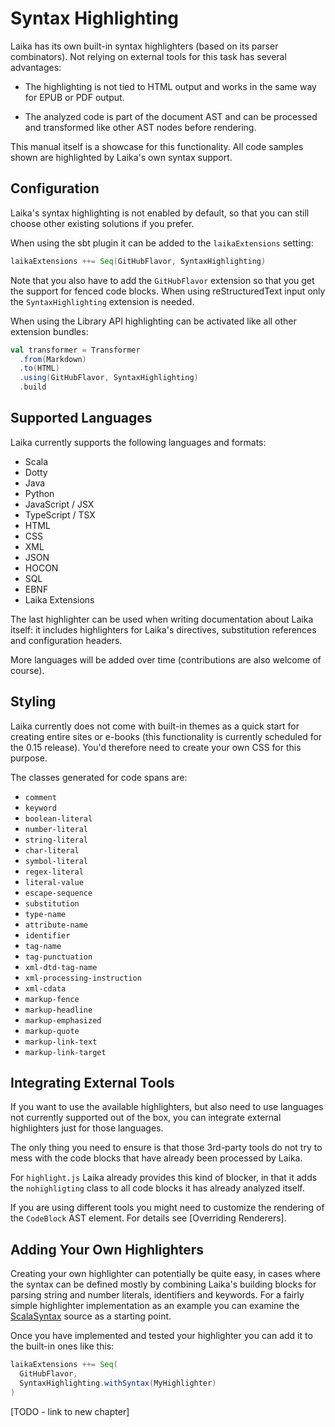 
Syntax Highlighting
===================

Laika has its own built-in syntax highlighters (based on its parser combinators). 
Not relying on external tools for this task has several advantages:

* The highlighting is not tied to HTML output and works in the same way for EPUB or PDF output.

* The analyzed code is part of the document AST and can be processed and transformed like other
  AST nodes before rendering.
  
This manual itself is a showcase for this functionality. 
All code samples shown are highlighted by Laika's own syntax support. 
  
  
Configuration
-------------

Laika's syntax highlighting is not enabled by default, 
so that you can still choose other existing solutions if you prefer.

When using the sbt plugin it can be added to the `laikaExtensions` setting:

```scala
laikaExtensions ++= Seq(GitHubFlavor, SyntaxHighlighting)  
```

Note that you also have to add the `GitHubFlavor` extension so that you get the support for fenced code blocks.
When using reStructuredText input only the `SyntaxHighlighting` extension is needed.

When using the Library API highlighting can be activated like all other extension bundles:

```scala
val transformer = Transformer
  .from(Markdown)
  .to(HTML)
  .using(GitHubFlavor, SyntaxHighlighting)
  .build
```


Supported Languages
-------------------

Laika currently supports the following languages and formats:

* Scala
* Dotty
* Java
* Python
* JavaScript / JSX
* TypeScript / TSX
* HTML
* CSS
* XML
* JSON
* HOCON
* SQL
* EBNF
* Laika Extensions

The last highlighter can be used when writing documentation about Laika itself: 
it includes highlighters for Laika's directives, substitution references and configuration headers.

More languages will be added over time (contributions are also welcome of course).


Styling
-------

Laika currently does not come with built-in themes as a quick start for creating entire sites
or e-books (this functionality is currently scheduled for the 0.15 release). 
You'd therefore need to create your own CSS for this purpose. 

The classes generated for code spans are:

* `comment`
* `keyword`
* `boolean-literal`
* `number-literal`
* `string-literal`
* `char-literal`
* `symbol-literal`
* `regex-literal`
* `literal-value`
* `escape-sequence`
* `substitution`
* `type-name`
* `attribute-name`
* `identifier`
* `tag-name`
* `tag-punctuation`
* `xml-dtd-tag-name`
* `xml-processing-instruction`
* `xml-cdata`
* `markup-fence`
* `markup-headline`
* `markup-emphasized`
* `markup-quote`
* `markup-link-text`
* `markup-link-target`


Integrating External Tools
--------------------------

If you want to use the available highlighters, but also need to use languages not currently supported out of the box,
you can integrate external highlighters just for those languages.

The only thing you need to ensure is that those 3rd-party tools do not try to mess with the code blocks
that have already been processed by Laika.

For `highlight.js` Laika already provides this kind of blocker, in that it adds the `nohighligting` class
to all code blocks it has already analyzed itself.

If you are using different tools you might need to customize the rendering of the `CodeBlock` AST element.
For details see [Overriding Renderers].


Adding Your Own Highlighters
----------------------------

Creating your own highlighter can potentially be quite easy, in cases where the syntax can be defined mostly
by combining Laika's building blocks for parsing string and number literals, identifiers and keywords.
For a fairly simple highlighter implementation as an example you can examine the [ScalaSyntax] source
as a starting point.

[ScalaSyntax]: https://github.com/planet42/Laika/blob/master/core/src/main/scala/laika/parse/code/languages/ScalaSyntax.scala

Once you have implemented and tested your highlighter you can add it to the built-in ones like this:

```scala
laikaExtensions ++= Seq(
  GitHubFlavor, 
  SyntaxHighlighting.withSyntax(MyHighlighter)
)  
```

[TODO - link to new chapter]
